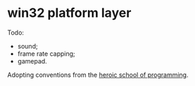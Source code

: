 # win32 platform layer
Todo:
- sound;
- frame rate capping;
- gamepad.

Adopting conventions from the [heroic school of programming](https://handmade.network/).
